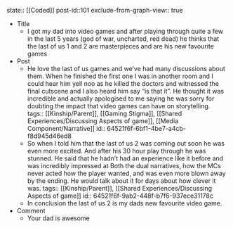 state:: [[Coded]]
post-id::101
exclude-from-graph-view:: true

- Title
  - I got my dad into video games and after playing through quite a few in the last 5 years (god of war, uncharted, red dead) he thinks that the last of us 1 and 2 are masterpieces and are his new favourite games
- Post
  - He love the last of us games and we’ve had many discussions about them. When he finished the first one I was in another room and I could hear him yell noo as he killed the doctors and witnessed the final cutscene and I also heard him say “is that it”. He thought it was incredible and actually apologised to me saying he was sorry for doubting the impact that video games can have on storytelling.
    tags:: [[Kinship/Parent]], [[Gaming Stigma]], [[Shared Experiences/Discussing Aspects of game]], [[Media Component/Narrative]]
    id:: 64521f6f-6bf1-4be7-a4cb-f8d945d46ed8
  - So when I told him that the last of us 2 was coming out soon he was even more excited.
    And after his 30 hour play through he was stunned. He said that he hadn’t had an experience like it before and was incredibly impressed at Both the dual narratives, how the MCs never acted how the player wanted, and was even more blown away by the ending. He would talk about it for days about how clever it was.
    tags:: [[Kinship/Parent]], [[Shared Experiences/Discussing Aspects of game]]
    id:: 64521f6f-9ab2-448f-b7f6-937ece31178c
  - In conclusion the last of us 2 is my dads new favourite video game.
- Comment
  - Your dad is awesome
